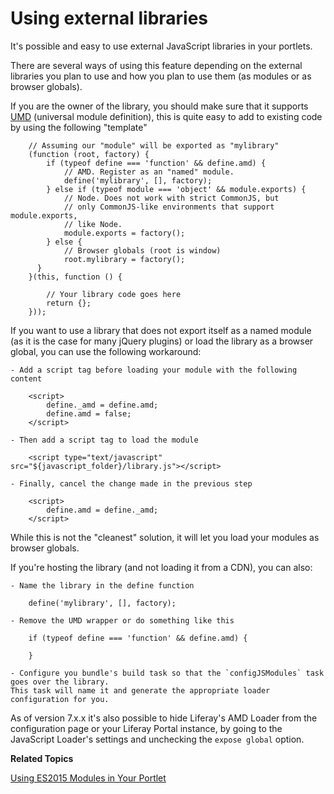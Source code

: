 # Using external libraries [](id=using-external-libraries)


It's possible and easy to use external JavaScript libraries in your portlets.

There are several ways of using this feature depending on the external libraries you plan to use and how you plan to use them (as modules or as browser globals).

If you are the owner of the library, you should make sure that it supports [UMD](https://github.com/umdjs/umd) 
(universal module definition), this is quite easy to add to existing code by using the following "template"

        // Assuming our "module" will be exported as "mylibrary"
        (function (root, factory) {
            if (typeof define === 'function' && define.amd) {
                // AMD. Register as an "named" module.
                define('mylibrary', [], factory);
            } else if (typeof module === 'object' && module.exports) {
                // Node. Does not work with strict CommonJS, but
                // only CommonJS-like environments that support module.exports,
                // like Node.
                module.exports = factory();
            } else {
                // Browser globals (root is window)
                root.mylibrary = factory();
          }
        }(this, function () {

            // Your library code goes here
            return {};
        }));


If you want to use a library that does not export itself as a named module (as it is the case for many jQuery plugins) or load the library as a browser global, you can use the following workaround:

    - Add a script tag before loading your module with the following content

        <script>
            define._amd = define.amd;
            define.amd = false;
        </script>

    - Then add a script tag to load the module        

        <script type="text/javascript" src="${javascript_folder}/library.js"></script>

    - Finally, cancel the change made in the previous step

        <script>
            define.amd = define._amd;
        </script>

While this is not the "cleanest" solution, it will let you load your modules as browser globals.

If you're hosting the library (and not loading it from a CDN), you can also:

    - Name the library in the define function 
        
        define('mylibrary', [], factory);

    - Remove the UMD wrapper or do something like this

        if (typeof define === 'function' && define.amd) {

        }

    - Configure you bundle's build task so that the `configJSModules` task goes over the library. 
    This task will name it and generate the appropriate loader configuration for you.


As of version 7.x.x it's also possible to hide Liferay's AMD Loader from the configuration page or your Liferay Portal instance, by going to the JavaScript Loader's settings and unchecking the `expose global` option.

**Related Topics**

[Using ES2015 Modules in Your Portlet](/develop/tutorials/-/knowledge_base/7-0/using-es2015-modules-in-your-portlet)

